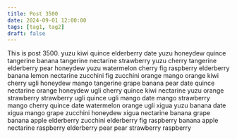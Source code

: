 ```yaml
---
title: Post 3500
date: 2024-09-01 12:00:00
tags: [tag1, tag2]
draft: false
---
```

This is post 3500.
yuzu
kiwi
quince
elderberry
date
yuzu
honeydew
quince
tangerine
banana
tangerine
nectarine
strawberry
yuzu
cherry
tangerine
elderberry
pear
honeydew
yuzu
watermelon
cherry
fig
raspberry
elderberry
banana
lemon
nectarine
zucchini
fig
zucchini
orange
mango
orange
kiwi
cherry
ugli
honeydew
mango
tangerine
grape
banana
pear
date
quince
nectarine
orange
honeydew
ugli
cherry
quince
kiwi
nectarine
yuzu
orange
strawberry
strawberry
ugli
quince
ugli
mango
date
mango
strawberry
mango
cherry
quince
date
watermelon
orange
ugli
xigua
yuzu
banana
date
xigua
mango
grape
zucchini
honeydew
xigua
nectarine
banana
grape
banana
apple
elderberry
zucchini
elderberry
fig
raspberry
banana
apple
nectarine
raspberry
elderberry
pear
pear
strawberry
raspberry
